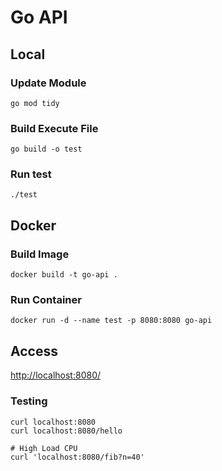 # Go API

## Local

### Update Module

```shell
go mod tidy
```

### Build Execute File

```shell
go build -o test
```

### Run test

```shell
./test
```

## Docker

### Build Image

```shell
docker build -t go-api .
```

### Run Container

```shell
docker run -d --name test -p 8080:8080 go-api
```

## Access

[http://localhost:8080/](http://localhost:8080/)

### Testing

```shell
curl localhost:8080
curl localhost:8080/hello

# High Load CPU
curl 'localhost:8080/fib?n=40'
```
